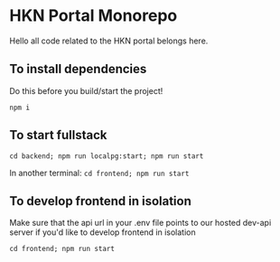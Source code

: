 # HKN Portal Monorepo

Hello all code related to the HKN portal belongs here.

## To install dependencies

Do this before you build/start the project!

`npm i`

## To start fullstack

`cd backend; npm run localpg:start; npm run start`

In another terminal: `cd frontend; npm run start`

## To develop frontend in isolation

Make sure that the api url in your .env file points to our hosted dev-api server if you'd like to
develop frontend in isolation

`cd frontend; npm run start`
